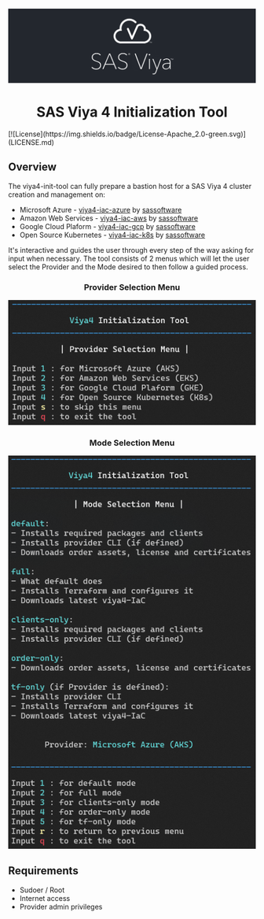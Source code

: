 ![SAS Viya](assets/sasviya_logo_header_gh.png)

<div align="center">

# **SAS Viya 4 Initialization Tool**

</div>
[![License](https://img.shields.io/badge/License-Apache_2.0-green.svg)](LICENSE.md)

## Overview
The viya4-init-tool can fully prepare a bastion host for a SAS Viya 4 cluster creation and management on:
* Microsoft Azure - [viya4-iac-azure](https://github.com/sassoftware/viya4-iac-azure) by [sassoftware](@sassoftware)
* Amazon Web Services - [viya4-iac-aws](https://github.com/sassoftware/viya4-iac-aws) by [sassoftware](@sassoftware)
* Google Cloud Plaform - [viya4-iac-gcp](https://github.com/sassoftware/viya4-iac-gcp) by [sassoftware](@sassoftware)
* Open Source Kubernetes - [viya4-iac-k8s](https://github.com/sassoftware/viya4-iac-k8s) by [sassoftware](@sassoftware)


It's interactive and guides the user through every step of the way asking for input when necessary.
The tool consists of 2 menus which will let the user select the Provider and the Mode desired to then follow a guided process.

<div align="center">

### Provider Selection Menu

![viya-init-tool | Provider Selection Menu](assets/providerSelectionMenu.png)


### Mode Selection Menu

![viya-init-tool | Mode Selection Menu](assets/modeSelectionMenu.png)
</div>

## Requirements

* Sudoer / Root
* Internet access
* Provider admin privileges